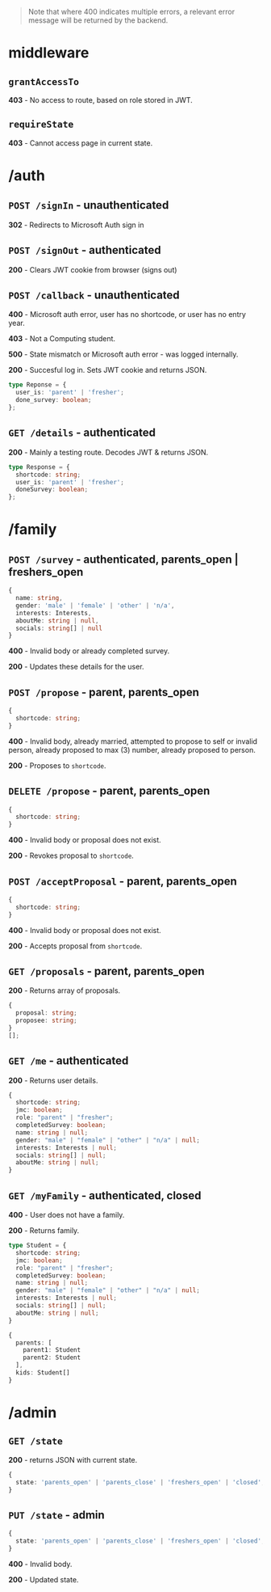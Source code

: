 > Note that where 400 indicates multiple errors, a relevant error message will be returned by the backend.

# **middleware**

## `grantAccessTo`

**403** - No access to route, based on role stored in JWT.

## `requireState`

**403** - Cannot access page in current state.

# **/auth**

## `POST /signIn` - unauthenticated

**302** - Redirects to Microsoft Auth sign in

## `POST /signOut` - authenticated

**200** - Clears JWT cookie from browser (signs out)

## `POST /callback` - unauthenticated

**400** - Microsoft auth error, user has no shortcode, or user has no entry year.

**403** - Not a Computing student.

**500** - State mismatch or Microsoft auth error - was logged internally.

**200** - Succesful log in. Sets JWT cookie and returns JSON.

```ts
type Reponse = {
  user_is: 'parent' | 'fresher';
  done_survey: boolean;
};
```

## `GET /details` - authenticated

**200** - Mainly a testing route. Decodes JWT & returns JSON.

```ts
type Response = {
  shortcode: string;
  user_is: 'parent' | 'fresher';
  doneSurvey: boolean;
};
```

# **/family**

## `POST /survey` - authenticated, parents_open | freshers_open

```ts
{
  name: string,
  gender: 'male' | 'female' | 'other' | 'n/a',
  interests: Interests,
  aboutMe: string | null,
  socials: string[] | null
}
```

**400** - Invalid body or already completed survey.

**200** - Updates these details for the user.

## `POST /propose` - parent, parents_open

```ts
{
  shortcode: string;
}
```

**400** - Invalid body, already married, attempted to propose to self or invalid person, already proposed to max (3) number, already proposed to person.

**200** - Proposes to `shortcode`.

## `DELETE /propose` - parent, parents_open

```ts
{
  shortcode: string;
}
```

**400** - Invalid body or proposal does not exist.

**200** - Revokes proposal to `shortcode`.

## `POST /acceptProposal` - parent, parents_open

```ts
{
  shortcode: string;
}
```

**400** - Invalid body or proposal does not exist.

**200** - Accepts proposal from `shortcode`.

## `GET /proposals` - parent, parents_open

**200** - Returns array of proposals.

```ts
{
  proposal: string;
  proposee: string;
}
[];
```

## `GET /me` - authenticated

**200** - Returns user details.

```ts
{
  shortcode: string;
  jmc: boolean;
  role: "parent" | "fresher";
  completedSurvey: boolean;
  name: string | null;
  gender: "male" | "female" | "other" | "n/a" | null;
  interests: Interests | null;
  socials: string[] | null;
  aboutMe: string | null;
}
```

## `GET /myFamily` - authenticated, closed

**400** - User does not have a family.

**200** - Returns family.

```ts
type Student = {
  shortcode: string;
  jmc: boolean;
  role: "parent" | "fresher";
  completedSurvey: boolean;
  name: string | null;
  gender: "male" | "female" | "other" | "n/a" | null;
  interests: Interests | null;
  socials: string[] | null;
  aboutMe: string | null;
}

{
  parents: [
    parent1: Student
    parent2: Student
  ],
  kids: Student[]
}
```

# **/admin**

## `GET /state`

**200** - returns JSON with current state.

```ts
{
  state: 'parents_open' | 'parents_close' | 'freshers_open' | 'closed';
}
```

## `PUT /state` - admin

```ts
{
  state: 'parents_open' | 'parents_close' | 'freshers_open' | 'closed';
}
```

**400** - Invalid body.

**200** - Updated state.

